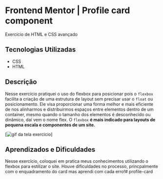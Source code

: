 # Frontend Mentor | Profile card component

Exercício de HTML e CSS avançado 

## Tecnologias Utilizadas

- CSS
- HTML

## Descrição

Nesse exercício pratiquei o uso do flexbox para posicionar pois o `flexbox` facilita a criação de uma estrutura de layout sem precisar  usar o `float` ou posicionamento. Ele visa proporcionar uma forma melhor e mais eficiente de nos alinharmos e distribuirmos espaços entre elementos dentro de um container, mesmo quando o tamanho dos elementos é desconhecido ou dinâmico, daí vem o nome flex. O `flexbox` **é mais indicado para layouts de pequena escala e componentes de um site.**

[<img src="./src/images/Animação.profilecard.gif" alt="gif da tela exercício">]

## Aprendizados e Dificuldades

Nesse exercício, coloquei em pratica meus conhecimentos utilizando o flexbox para estilizar o site. Houve dificuldades no processo, princpalmente com o enquadramento do card mas aprendi com cada erro!# profile-card 
